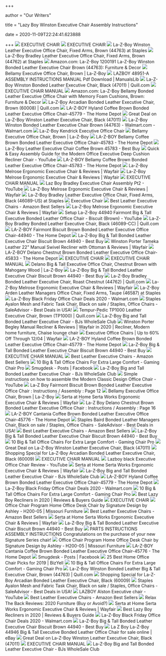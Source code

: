 +++
        
author = "Our Writers"
        
title = "Lazy Boy Winston Executive Chair Assembly Instructions"
        
date = 2020-11-09T22:24:41.623888
        
+++
[ ![](x-raw-image:///2144744251e5cc1100af55ae9204409467e0abac09fb5466f0ab0698eaed2b26)](x-raw-image:///2144744251e5cc1100af55ae9204409467e0abac09fb5466f0ab0698eaed2b26) EXECUTIVE CHAIR
[ ![](x-raw-image:///156864925d1fc0214ee30ab3e5ce049fa3286892957da8042c90bac68c1447bc)](x-raw-image:///156864925d1fc0214ee30ab3e5ce049fa3286892957da8042c90bac68c1447bc) EXECUTIVE CHAIR
[ ![](https://www.staples-3p.com/s7/is/image/Staples/sp42180806_sc7?wid=512&hei=512)](https://www.staples-3p.com/s7/is/image/Staples/sp42180806_sc7?wid=512&hei=512) La-Z-Boy Winston Leather Executive Office Chair, Fixed Arms, Brown (44763)  at Staples
[ ![](https://smedia.webcollage.net/rwvfp/wc/cp/1539719536740_1f52b0d3-e748-40f4-9a17-23d3a0af4754/module/truedesigns//_cp/products/1539718150309/tab-c7ae72ce-4fc3-489b-80c2-261b4a24376b/b6abfa23-6ce6-44c4-a9bd-297ddb420bc9.jpg.w480.jpg)](https://smedia.webcollage.net/rwvfp/wc/cp/1539719536740_1f52b0d3-e748-40f4-9a17-23d3a0af4754/module/truedesigns//_cp/products/1539718150309/tab-c7ae72ce-4fc3-489b-80c2-261b4a24376b/b6abfa23-6ce6-44c4-a9bd-297ddb420bc9.jpg.w480.jpg) La-Z-Boy Bradley Leather Executive Office Chair, Fixed Arms, Brown (44762)  at Staples
[ ![](https://m.media-amazon.com/images/I/61gPKXopgjL._AC_.jpg)](https://m.media-amazon.com/images/I/61gPKXopgjL._AC_.jpg) Amazon.com: La-Z-Boy 1200191 La-Z-Boy Winston Bonded Leather Executive Chair  Brown (44763): Furniture & Decor
[ ![](https://content.la-z-boy.com/Images/product/category/homeaccents/large/CHR20092_CDPprimary.jpg)](https://content.la-z-boy.com/Images/product/category/homeaccents/large/CHR20092_CDPprimary.jpg) Bellamy Executive Office Chair, Brown | La-Z-Boy
[ ![](https://data2.manualslib.com/product_thumbs/en/28/136/13568/1356795_48951a_product.jpg)](https://data2.manualslib.com/product_thumbs/en/28/136/13568/1356795_48951a_product.jpg) LAZBOY 48951-A ASSEMBLY INSTRUCTIONS MANUAL Pdf Download | ManualsLib
[ ![](https://www.quill.com/is/image/Quill/sp42180820_s7?$img400$)](https://www.quill.com/is/image/Quill/sp42180820_s7?$img400$) La-Z-Boy Winston Bonded Leather Executive Chair, Black (47011) | Quill.com
[ ![](https://www.fortytwo.sg/media/catalog/product/cache/1/image/600x/17f82f742ffe127f42dca9de82fb58b1/w/a/wayner-office-chair_5.jpg)](https://www.fortytwo.sg/media/catalog/product/cache/1/image/600x/17f82f742ffe127f42dca9de82fb58b1/w/a/wayner-office-chair_5.jpg) EXECUTIVE CHAIR MANUAL
[ ![](https://images-na.ssl-images-amazon.com/images/I/81KTdtl8dTL._AC_SL1500_.jpg)](https://images-na.ssl-images-amazon.com/images/I/81KTdtl8dTL._AC_SL1500_.jpg) Amazon.com: La-Z-Boy Bellamy Bonded Leather Executive Office Chair with  Memory Foam Cushions, Brown: Furniture & Decor
[ ![](https://www.quill.com/is/image/Quill/sp67647695_s7?iv=RLYpN3&wid=1080&hei=1080&fit=fit,1)](https://www.quill.com/is/image/Quill/sp67647695_s7?iv=RLYpN3&wid=1080&hei=1080&fit=fit,1) La-Z-Boy Arcadian Bonded Leather Executive Chair, Brown (60008) | Quill.com
[ ![](https://images.homedepot-static.com/productImages/32ae92c1-f9ec-4b1e-aaa5-651c0f85377e/svn/coffee-brown-walnut-la-z-boy-executive-chairs-45779-64_1000.jpg)](https://images.homedepot-static.com/productImages/32ae92c1-f9ec-4b1e-aaa5-651c0f85377e/svn/coffee-brown-walnut-la-z-boy-executive-chairs-45779-64_1000.jpg) LA-Z-BOY Hyland Coffee Brown Bonded Leather Executive Office Chair-45779 -  The Home Depot
[ ![](https://images.prod.meredith.com/product/d2723f64cac8ec5a6b4aa6547547f7b9/1557554206388/l/la-z-boy-winston-leather-executive-chair-black-47011)](https://images.prod.meredith.com/product/d2723f64cac8ec5a6b4aa6547547f7b9/1557554206388/l/la-z-boy-winston-leather-executive-chair-black-47011) Great Deal on La-Z-Boy Winston Leather Executive Chair, Black (47011)
[ ![](https://i5.walmartimages.com/asr/75121b3d-4339-49ff-b066-9770e02d5047_1.e83f09b244fb1a5eb41a0071a1b053d4.jpeg)](https://i5.walmartimages.com/asr/75121b3d-4339-49ff-b066-9770e02d5047_1.e83f09b244fb1a5eb41a0071a1b053d4.jpeg) La-Z-Boy Winston Bonded Leather Executive Chair Brown (44763) - Walmart.com  - Walmart.com
[ ![](https://images.costco-static.com/ImageDelivery/imageService?profileId=12026540&itemId=1026376-847&recipeName=680)](https://images.costco-static.com/ImageDelivery/imageService?profileId=12026540&itemId=1026376-847&recipeName=680) La-Z-Boy Kendrick Executive Office Chair
[ ![](https://content.la-z-boy.com/Images/product/categoryalt/CHR20092_CDPsecondary.jpg)](https://content.la-z-boy.com/Images/product/categoryalt/CHR20092_CDPsecondary.jpg) Bellamy Executive Office Chair, Brown | La-Z-Boy
[ ![](https://images.homedepot-static.com/productImages/18d67165-8fca-4d9e-9f64-804766dcf9f6/svn/coffee-brown-walnut-la-z-boy-executive-chairs-45783-76_600.jpg)](https://images.homedepot-static.com/productImages/18d67165-8fca-4d9e-9f64-804766dcf9f6/svn/coffee-brown-walnut-la-z-boy-executive-chairs-45783-76_600.jpg) LA-Z-BOY Bellamy Coffee Brown Bonded Leather Executive Office Chair-45783 -  The Home Depot
[ ![](https://pisces.bbystatic.com/image2/BestBuy_US/images/products/4346/4346703_sd.jpg)](https://pisces.bbystatic.com/image2/BestBuy_US/images/products/4346/4346703_sd.jpg) La-Z-Boy Leather Executive Chair Coffee Brown 45783 - Best Buy
[ ![](https://i.ytimg.com/vi/R2pP7jfav5I/hqdefault.jpg)](https://i.ytimg.com/vi/R2pP7jfav5I/hqdefault.jpg) Quick & Easy Assembly Guide for the Modern Office Executive Deep Cushion  Recliner Chair - YouTube
[ ![](https://images.homedepot-static.com/productImages/db5e37ab-ba82-4b21-b4e3-0dd49719f927/svn/coffee-brown-walnut-la-z-boy-executive-chairs-45783-64_600.jpg)](https://images.homedepot-static.com/productImages/db5e37ab-ba82-4b21-b4e3-0dd49719f927/svn/coffee-brown-walnut-la-z-boy-executive-chairs-45783-64_600.jpg) LA-Z-BOY Bellamy Coffee Brown Bonded Leather Executive Office Chair-45783 -  The Home Depot
[ ![](https://secure.img1-fg.wfcdn.com/im/30215832/resize-h800-w800%5Ecompr-r85/6812/68124877/Melrose+Ergonomic+Executive+Chair.jpg)](https://secure.img1-fg.wfcdn.com/im/30215832/resize-h800-w800%5Ecompr-r85/6812/68124877/Melrose+Ergonomic+Executive+Chair.jpg) La-Z-Boy Melrose Ergonomic Executive Chair & Reviews | Wayfair
[ ![](https://secure.img1-fg.wfcdn.com/im/45427350/resize-h800-w800%5Ecompr-r85/1171/117183002/Melrose+Ergonomic+Executive+Chair.jpg)](https://secure.img1-fg.wfcdn.com/im/45427350/resize-h800-w800%5Ecompr-r85/1171/117183002/Melrose+Ergonomic+Executive+Chair.jpg) La-Z-Boy Melrose Ergonomic Executive Chair & Reviews | Wayfair
[ ![](https://i.ytimg.com/vi/nDGYzyBikf4/hqdefault.jpg)](https://i.ytimg.com/vi/nDGYzyBikf4/hqdefault.jpg) EXECUTIVE CHAIR MANUAL
[ ![](https://i.ytimg.com/vi/F8Zw6NsoZ9w/maxresdefault.jpg)](https://i.ytimg.com/vi/F8Zw6NsoZ9w/maxresdefault.jpg) Laz Boy Bradley Executive Chair Assembly Pt2 - YouTube
[ ![](https://secure.img1-fg.wfcdn.com/im/72639145/resize-h800-w800%5Ecompr-r85/1134/113446058/Melrose+Ergonomic+Executive+Chair.jpg)](https://secure.img1-fg.wfcdn.com/im/72639145/resize-h800-w800%5Ecompr-r85/1134/113446058/Melrose+Ergonomic+Executive+Chair.jpg) La-Z-Boy Melrose Ergonomic Executive Chair & Reviews | Wayfair
[ ![](https://smedia.webcollage.net/rwvfp/wc/cp/1536009741951_b6c8e804-ffe1-46bc-ac36-5cbd16f9997e/module/truedesigns//_cp/products/1535027775850/tab-5263fa0b-8748-467e-93c0-63cfb276c224/fb7f634b-c75a-4b5b-af0d-208da91fb6c9.jpg.w480.jpg)](https://smedia.webcollage.net/rwvfp/wc/cp/1536009741951_b6c8e804-ffe1-46bc-ac36-5cbd16f9997e/module/truedesigns//_cp/products/1535027775850/tab-5263fa0b-8748-467e-93c0-63cfb276c224/fb7f634b-c75a-4b5b-af0d-208da91fb6c9.jpg.w480.jpg) La-Z-Boy Bradley Leather Executive Office Chair, Fixed Arms, Black  (46089-US) at Staples
[ ![](x-raw-image:///669172c50a1a756da75d1787e09e8f5060f7c96ec7262ed0e93d9cc4abe50e64)](x-raw-image:///669172c50a1a756da75d1787e09e8f5060f7c96ec7262ed0e93d9cc4abe50e64) Executive Chair
[ ![](https://m.media-amazon.com/images/I/31nOhqzwjUL.jpg)](https://m.media-amazon.com/images/I/31nOhqzwjUL.jpg) Best Leather Executive Chairs - Amazon Best Sellers
[ ![](https://secure.img1-fg.wfcdn.com/im/53244109/resize-h800-w800%5Ecompr-r85/6812/68124883/Melrose+Ergonomic+Executive+Chair.jpg)](https://secure.img1-fg.wfcdn.com/im/53244109/resize-h800-w800%5Ecompr-r85/6812/68124883/Melrose+Ergonomic+Executive+Chair.jpg) La-Z-Boy Melrose Ergonomic Executive Chair & Reviews | Wayfair
[ ![](https://i.ytimg.com/vi/W97McbtkAYQ/hqdefault.jpg)](https://i.ytimg.com/vi/W97McbtkAYQ/hqdefault.jpg) Setup La-Z-Boy 44940 Fairmont Big & Tall Executive Bonded Leather Office  Chair - Biscuit (Brown) - YouTube
[ ![](https://smedia.webcollage.net/rwvfp/wc/cp/1536009741951_b6c8e804-ffe1-46bc-ac36-5cbd16f9997e/module/truedesigns//_cp/products/1535027775850/tab-5263fa0b-8748-467e-93c0-63cfb276c224/392b956b-4cb7-4bdd-8938-6de4683301b0.jpg.w1920.jpg)](https://smedia.webcollage.net/rwvfp/wc/cp/1536009741951_b6c8e804-ffe1-46bc-ac36-5cbd16f9997e/module/truedesigns//_cp/products/1535027775850/tab-5263fa0b-8748-467e-93c0-63cfb276c224/392b956b-4cb7-4bdd-8938-6de4683301b0.jpg.w1920.jpg) La-Z-Boy Bradley Bonded Leather Executive Chair, Black (46089-CC) |  Quill.com
[ ![](https://images.homedepot-static.com/productImages/23400b7c-879d-4cb3-bc2b-b3b2ee747778/svn/biscuit-brown-walnut-la-z-boy-executive-chairs-44940-64_1000.jpg)](https://images.homedepot-static.com/productImages/23400b7c-879d-4cb3-bc2b-b3b2ee747778/svn/biscuit-brown-walnut-la-z-boy-executive-chairs-44940-64_1000.jpg) LA-Z-BOY Fairmont Biscuit Brown Bonded Leather Executive Office Chair-44940  - The Home Depot
[ ![](https://pisces.bbystatic.com/image2/BestBuy_US/images/products/4346/4346701cv13d.jpg)](https://pisces.bbystatic.com/image2/BestBuy_US/images/products/4346/4346701cv13d.jpg) La-Z-Boy Big & Tall Bonded Leather Executive Chair Biscuit Brown 44940 -  Best Buy
[ ![](https://secure.img1-fg.wfcdn.com/im/79084022/compr-r85/1018/101864318/tameka-leather-22-manual-swivel-recliner-with-ottoman.jpg)](https://secure.img1-fg.wfcdn.com/im/79084022/compr-r85/1018/101864318/tameka-leather-22-manual-swivel-recliner-with-ottoman.jpg) Winston Porter Tameka Leather 22" Manual Swivel Recliner with Ottoman &  Reviews | Wayfair
[ ![](https://images.homedepot-static.com/productImages/2a424c51-fa96-42ce-a39c-5af387297cde/svn/chestnut-brown-walnut-la-z-boy-executive-chairs-45833-64_600.jpg)](https://images.homedepot-static.com/productImages/2a424c51-fa96-42ce-a39c-5af387297cde/svn/chestnut-brown-walnut-la-z-boy-executive-chairs-45833-64_600.jpg) LA-Z-BOY Delano Chestnut Brown Bonded Leather Executive Office Chair-45833  - The Home Depot
[ ![](x-raw-image:///c221e69f3b61db6d89e3d3e616fa637c8f0e10935d24b242ed4c078869ab34da)](x-raw-image:///c221e69f3b61db6d89e3d3e616fa637c8f0e10935d24b242ed4c078869ab34da) EXECUTIVE CHAIR
[ ![](https://2.bp.blogspot.com/-PdBnTVnugYQ/U-ovVaKZOnI/AAAAAAAAK3I/kVdHAd73WSk/s1600/PDF-Preview-Alvin-Swivel-OfficeTask-Chair-Assembly-Instructions-for-Alvin-CH444-Mobility-Aid.png)](https://2.bp.blogspot.com/-PdBnTVnugYQ/U-ovVaKZOnI/AAAAAAAAK3I/kVdHAd73WSk/s1600/PDF-Preview-Alvin-Swivel-OfficeTask-Chair-Assembly-Instructions-for-Alvin-CH444-Mobility-Aid.png) EXECUTIVE CHAIR MANUAL
[ ![](https://content.la-z-boy.com/Images/product/categoryalt/CHR200093_sideview.jpg)](https://content.la-z-boy.com/Images/product/categoryalt/CHR200093_sideview.jpg) Delano Big & Tall Executive Office Chair, Chestnut Brown with Mahogany Wood  | La-Z-Boy
[ ![](https://pisces.bbystatic.com/image2/BestBuy_US/images/products/4346/4346701cv12d.jpg)](https://pisces.bbystatic.com/image2/BestBuy_US/images/products/4346/4346701cv12d.jpg) La-Z-Boy Big & Tall Bonded Leather Executive Chair Biscuit Brown 44940 -  Best Buy
[ ![](https://smedia.webcollage.net/rwvfp/wc/cp/1539719536740_1f52b0d3-e748-40f4-9a17-23d3a0af4754/module/truedesigns//_cp/products/1539718150309/tab-c7ae72ce-4fc3-489b-80c2-261b4a24376b/a2d45d85-4d9f-4750-94b6-ffba8bc39972.jpg.w1920.jpg)](https://smedia.webcollage.net/rwvfp/wc/cp/1539719536740_1f52b0d3-e748-40f4-9a17-23d3a0af4754/module/truedesigns//_cp/products/1539718150309/tab-c7ae72ce-4fc3-489b-80c2-261b4a24376b/a2d45d85-4d9f-4750-94b6-ffba8bc39972.jpg.w1920.jpg) La-Z-Boy Bradley Bonded Leather Executive Chair, Roast Chestnut (44762) |  Quill.com
[ ![](https://secure.img1-fg.wfcdn.com/im/26368724/resize-h800-w800%5Ecompr-r85/6812/68124895/Melrose+Ergonomic+Executive+Chair.jpg)](https://secure.img1-fg.wfcdn.com/im/26368724/resize-h800-w800%5Ecompr-r85/6812/68124895/Melrose+Ergonomic+Executive+Chair.jpg) La-Z-Boy Melrose Ergonomic Executive Chair & Reviews | Wayfair
[ ![](https://www.staples-3p.com/s7/is/image/Staples/s0986359_sc7?wid=512&hei=512)](https://www.staples-3p.com/s7/is/image/Staples/s0986359_sc7?wid=512&hei=512) La-Z-Boy Arden Leather Managers Office Chair, Fixed Arms, Taupe (46587) at  Staples
[ ![](https://i5.walmartimages.com/asr/d263182e-7976-48ed-b701-0d601591dd0a.bfba76eb5b1f5381af9a2c198d902718.jpeg?odnHeight=200&odnWidth=200&odnBg=ffffff)](https://i5.walmartimages.com/asr/d263182e-7976-48ed-b701-0d601591dd0a.bfba76eb5b1f5381af9a2c198d902718.jpeg?odnHeight=200&odnWidth=200&odnBg=ffffff) La-Z-Boy Black Friday Office Chair Deals 2020 - Walmart.com
[ ![](https://i.saleadvisor.net/2018/03/01/staples-ayalon-mesh-and-fabric-task_5a982da879f78_org.jpg)](https://i.saleadvisor.net/2018/03/01/staples-ayalon-mesh-and-fabric-task_5a982da879f78_org.jpg) Staples Ayalon Mesh and Fabric Task Chair, Black on sale / Staples, Office  Chairs - SaleAdvisor - Best Deals in USA!
[ ![](https://www.quill.com/is/image/Quill/sp35440976_s7?$img400$)](https://www.quill.com/is/image/Quill/sp35440976_s7?$img400$) Tempur-Pedic TP1000 Leather Executive Chair, Brown (TP1000) | Quill.com
[ ![](https://res.cloudinary.com/powerreviews/image/upload/c_fill,d_portal-no-product-image_ttlfpi.svg,f_auto,g_auto,h_400,q_auto,w_auto,z_0.5/d_portal-no-product-image_ttlfpi.svg/prod/klg5erbg4tp2wpd94kzz)](https://res.cloudinary.com/powerreviews/image/upload/c_fill,d_portal-no-product-image_ttlfpi.svg,f_auto,g_auto,h_400,q_auto,w_auto,z_0.5/d_portal-no-product-image_ttlfpi.svg/prod/klg5erbg4tp2wpd94kzz) La-Z-Boy Big and Tall Bonded Leather Executive Chair - BJs WholeSale Club
[ ![](https://i.pinimg.com/originals/41/56/53/41565320b45f96585c5ca539e95d11c9.jpg)](https://i.pinimg.com/originals/41/56/53/41565320b45f96585c5ca539e95d11c9.jpg) Winston Porter Begley Manual Recliner & Reviews | Wayfair in 2020 |  Recliner, Modern home furniture, Chaise lounge chair
[ ![](https://secure.img1-fg.wfcdn.com/im/21450241/resize-h600-w600%5Ecompr-r85/1807/18076745/Executive+Office+Chairs.jpg)](https://secure.img1-fg.wfcdn.com/im/21450241/resize-h600-w600%5Ecompr-r85/1807/18076745/Executive+Office+Chairs.jpg) Executive Office Chairs | Up to 60% Off Through 12/04 | Wayfair
[ ![](https://images.homedepot-static.com/productImages/ba7ee074-5e3b-47be-80d3-c4ae76a3e79a/svn/coffee-brown-walnut-la-z-boy-executive-chairs-45779-4f_600.jpg)](https://images.homedepot-static.com/productImages/ba7ee074-5e3b-47be-80d3-c4ae76a3e79a/svn/coffee-brown-walnut-la-z-boy-executive-chairs-45779-4f_600.jpg) LA-Z-BOY Hyland Coffee Brown Bonded Leather Executive Office Chair-45779 -  The Home Depot
[ ![](https://pisces.bbystatic.com/image2/BestBuy_US/images/products/4346/4346701cv16d.jpg)](https://pisces.bbystatic.com/image2/BestBuy_US/images/products/4346/4346701cv16d.jpg) La-Z-Boy Big & Tall Bonded Leather Executive Chair Biscuit Brown 44940 -  Best Buy
[ ![](https://i.ebayimg.com/images/i/131407132901-0-1/s-l1000.jpg)](https://i.ebayimg.com/images/i/131407132901-0-1/s-l1000.jpg) EXECUTIVE CHAIR MANUAL
[ ![](https://m.media-amazon.com/images/I/41JgcuDYplL.jpg)](https://m.media-amazon.com/images/I/41JgcuDYplL.jpg) Best Leather Executive Chairs - Amazon Best Sellers
[ ![](https://www.gamingchairpro.com/wp-content/uploads/2018/04/Flash-Furniture-chair21.jpg)](https://www.gamingchairpro.com/wp-content/uploads/2018/04/Flash-Furniture-chair21.jpg) 10 Big & Tall Office Chairs For Extra Large Comfort - Gaming Chair Pro
[ ![](https://lookaside.fbsbx.com/lookaside/crawler/media/?media_id=2748425778808193)](https://lookaside.fbsbx.com/lookaside/crawler/media/?media_id=2748425778808193) Smugdesk - Posts | Facebook
[ ![](https://res.cloudinary.com/powerreviews/image/upload/c_fill,d_portal-no-product-image_ttlfpi.svg,f_auto,g_auto,h_400,q_auto,w_auto,z_0.5/d_portal-no-product-image_ttlfpi.svg/prod/amhrue1aspu0859ix5ip)](https://res.cloudinary.com/powerreviews/image/upload/c_fill,d_portal-no-product-image_ttlfpi.svg,f_auto,g_auto,h_400,q_auto,w_auto,z_0.5/d_portal-no-product-image_ttlfpi.svg/prod/amhrue1aspu0859ix5ip) La-Z-Boy Big and Tall Bonded Leather Executive Chair - BJs WholeSale Club
[ ![](https://i.ytimg.com/vi/KgMn-9V3I8Q/hqdefault.jpg)](https://i.ytimg.com/vi/KgMn-9V3I8Q/hqdefault.jpg) Simple instructions on how to assemble the Modern Classic Design Office  Chair - YouTube
[ ![](x-raw-image:///0e9996580c69eefffda2a1d1a437b8e6b2649ebde6c28e97fce870bdb5020975)](x-raw-image:///0e9996580c69eefffda2a1d1a437b8e6b2649ebde6c28e97fce870bdb5020975) La-Z Boy Fairmont Biscuit Brown Bonded Leather Executive Office Chair :  Instructions / Assembly : Page 12
[ ![](https://content.la-z-boy.com/Images/product/dimensions/DeskChair_Dimension.jpg)](https://content.la-z-boy.com/Images/product/dimensions/DeskChair_Dimension.jpg) Bellamy Executive Office Chair, Brown | La-Z-Boy
[ ![](https://secure.img1-fg.wfcdn.com/im/81868442/resize-h800-w800%5Ecompr-r85/1254/125486281/Serta+Works+Ergonomic+Executive+Chair.jpg)](https://secure.img1-fg.wfcdn.com/im/81868442/resize-h800-w800%5Ecompr-r85/1254/125486281/Serta+Works+Ergonomic+Executive+Chair.jpg) Serta at Home Serta Works Ergonomic Executive Chair & Reviews | Wayfair
[ ![](x-raw-image:///5f5e96a98c5dbe76347c562d7774ef8d11f129ef99917a99af9fbfa9faa2e296)](x-raw-image:///5f5e96a98c5dbe76347c562d7774ef8d11f129ef99917a99af9fbfa9faa2e296) La-Z Boy Delano Chestnut Brown Bonded Leather Executive Office Chair :  Instructions / Assembly : Page 16
[ ![](https://images.homedepot-static.com/productImages/40929e99-2e80-47d4-b8f7-42268bae615b/svn/coffee-brown-moonshine-la-z-boy-executive-chairs-45776-64_1000.jpg)](https://images.homedepot-static.com/productImages/40929e99-2e80-47d4-b8f7-42268bae615b/svn/coffee-brown-moonshine-la-z-boy-executive-chairs-45776-64_1000.jpg) LA-Z-BOY Cantania Coffee Brown Bonded Leather Executive Office Chair-45776  - The Home Depot
[ ![](https://i.saleadvisor.net/2018/03/02/la-z-boy-winston-leather-executive-office-chair_5a996f5850d19.jpg)](https://i.saleadvisor.net/2018/03/02/la-z-boy-winston-leather-executive-office-chair_5a996f5850d19.jpg) Staples Baird Bonded Leather Managers Chair, Black on sale / Staples, Office  Chairs - SaleAdvisor - Best Deals in USA!
[ ![](https://m.media-amazon.com/images/I/51UcyOSHUXL.jpg)](https://m.media-amazon.com/images/I/51UcyOSHUXL.jpg) Best Leather Executive Chairs - Amazon Best Sellers
[ ![](https://pisces.bbystatic.com/image2/BestBuy_US/images/products/4346/4346701ld.jpg)](https://pisces.bbystatic.com/image2/BestBuy_US/images/products/4346/4346701ld.jpg) La-Z-Boy Big & Tall Bonded Leather Executive Chair Biscuit Brown 44940 -  Best Buy
[ ![](https://www.gamingchairpro.com/wp-content/uploads/2018/10/boss1-1.jpg)](https://www.gamingchairpro.com/wp-content/uploads/2018/10/boss1-1.jpg) 10 Big & Tall Office Chairs For Extra Large Comfort - Gaming Chair Pro
[ ![](https://images.prod.meredith.com/product/581d68941d0a3a4ae98c2134ae9df18b/1598436235970/m/la-z-boy-metal-accent-executive-chair)](https://images.prod.meredith.com/product/581d68941d0a3a4ae98c2134ae9df18b/1598436235970/m/la-z-boy-metal-accent-executive-chair) Great Deal on La-Z-Boy Winston Leather Executive Chair, Black (47011)
[ ![](https://images.prod.meredith.com/product/679bccb19b718ca4c83b3d38253ee1a6/1595294158656/m/cantania-executive-bonded-leather-office-chair-with-air-technology-black-la-z-boy)](https://images.prod.meredith.com/product/679bccb19b718ca4c83b3d38253ee1a6/1595294158656/m/cantania-executive-bonded-leather-office-chair-with-air-technology-black-la-z-boy) Shopping Special for La-Z-Boy Arcadian Bonded Leather Executive Chair,  Black (60009)
[ ![](https://business-seating.co.uk/products/refurbishment/refurbishment-chair-example.jpg)](https://business-seating.co.uk/products/refurbishment/refurbishment-chair-example.jpg) EXECUTIVE CHAIR MANUAL
[ ![](https://i.ytimg.com/vi/2DdJo-PkAe4/maxresdefault.jpg)](https://i.ytimg.com/vi/2DdJo-PkAe4/maxresdefault.jpg) Lazboy black Executive Office Chair Review - YouTube
[ ![](https://secure.img1-fg.wfcdn.com/im/50245418/resize-h800-w800%5Ecompr-r85/1200/120095329/Serta+Works+Ergonomic+Executive+Chair.jpg)](https://secure.img1-fg.wfcdn.com/im/50245418/resize-h800-w800%5Ecompr-r85/1200/120095329/Serta+Works+Ergonomic+Executive+Chair.jpg) Serta at Home Serta Works Ergonomic Executive Chair & Reviews | Wayfair
[ ![](https://res.cloudinary.com/powerreviews/image/upload/c_fill,d_portal-no-product-image_ttlfpi.svg,f_auto,g_auto,h_400,q_auto,w_auto,z_0.5/d_portal-no-product-image_ttlfpi.svg/prod/x1ni69xd5zq3xjbbhb6j)](https://res.cloudinary.com/powerreviews/image/upload/c_fill,d_portal-no-product-image_ttlfpi.svg,f_auto,g_auto,h_400,q_auto,w_auto,z_0.5/d_portal-no-product-image_ttlfpi.svg/prod/x1ni69xd5zq3xjbbhb6j) La-Z-Boy Big and Tall Bonded Leather Executive Chair - BJs WholeSale Club
[ ![](https://images.homedepot-static.com/productImages/6221d8e7-827a-46a9-a16c-8a8984e7a3a5/svn/coffee-brown-walnut-la-z-boy-executive-chairs-45779-c3_600.jpg)](https://images.homedepot-static.com/productImages/6221d8e7-827a-46a9-a16c-8a8984e7a3a5/svn/coffee-brown-walnut-la-z-boy-executive-chairs-45779-c3_600.jpg) LA-Z-BOY Hyland Coffee Brown Bonded Leather Executive Office Chair-45779 -  The Home Depot
[ ![](https://i5.walmartimages.com/asr/c3e1f6fa-82c7-44f2-840c-74c66fc19ea8_1.16bbcc717089487f55277fd00abe14af.jpeg?odnHeight=200&odnWidth=200&odnBg=ffffff)](https://i5.walmartimages.com/asr/c3e1f6fa-82c7-44f2-840c-74c66fc19ea8_1.16bbcc717089487f55277fd00abe14af.jpeg?odnHeight=200&odnWidth=200&odnBg=ffffff) La-Z-Boy Black Friday Office Chair Deals 2020 - Walmart.com
[ ![](https://www.gamingchairpro.com/wp-content/uploads/2018/01/bigntallpic-1-compressor-1.jpg)](https://www.gamingchairpro.com/wp-content/uploads/2018/01/bigntallpic-1-compressor-1.jpg) 10 Big & Tall Office Chairs For Extra Large Comfort - Gaming Chair Pro
[ ![](https://thebestreclinersreviews.com/wp-content/uploads/2019/06/Edit-Post-%E2%80%B9-TheBestReclinersReviews.com-%E2%80%94-WordPress-2019-06-12-16-12-18.png)](https://thebestreclinersreviews.com/wp-content/uploads/2019/06/Edit-Post-%E2%80%B9-TheBestReclinersReviews.com-%E2%80%94-WordPress-2019-06-12-16-12-18.png) Best Lazy Boy Recliners in 2020 | Reviews & Buyers Guide
[ ![](x-raw-image:///284cdacfcb1c6642b0d49921611d7c60f3c03eaa42f3de45a23f4525789ba318)](x-raw-image:///284cdacfcb1c6642b0d49921611d7c60f3c03eaa42f3de45a23f4525789ba318) EXECUTIVE CHAIR
[ ![](https://cdn.knorrweb.com/signature-design-by-ashley-new/h200-05-office-chair-program-dim.jpg)](https://cdn.knorrweb.com/signature-design-by-ashley-new/h200-05-office-chair-program-dim.jpg) Office Chair Program Home Office Desk Chair by Signature Design by Ashley -  H200-05 | Missouri Furniture
[ ![](https://m.media-amazon.com/images/I/51urq0BD1pL.jpg)](https://m.media-amazon.com/images/I/51urq0BD1pL.jpg) Best Leather Executive Chairs - Amazon Best Sellers
[ ![](https://secure.img1-fg.wfcdn.com/im/14347346/resize-h800-w800%5Ecompr-r85/1200/120095310/Serta+Works+Ergonomic+Executive+Chair.jpg)](https://secure.img1-fg.wfcdn.com/im/14347346/resize-h800-w800%5Ecompr-r85/1200/120095310/Serta+Works+Ergonomic+Executive+Chair.jpg) Serta at Home Serta Works Ergonomic Executive Chair & Reviews | Wayfair
[ ![](https://pisces.bbystatic.com/image2/BestBuy_US/images/products/4346/4346701cv25d.jpg)](https://pisces.bbystatic.com/image2/BestBuy_US/images/products/4346/4346701cv25d.jpg) La-Z-Boy Big & Tall Bonded Leather Executive Chair Biscuit Brown 44940 -  Best Buy
[ ![](x-raw-image:///ec62e9532ef70786780e5eb5ccfc7016473e8a4627a8ccf68341be11db8f81ba)](x-raw-image:///ec62e9532ef70786780e5eb5ccfc7016473e8a4627a8ccf68341be11db8f81ba) PARTS INSTRUCTIONS ASSEMBLY INSTRUCTIONS Congratulations on the purchase of  your new Signature Series chair!
[ ![](https://cdn.knorrweb.com/signature-design-by-ashley-new/h200-05-head-on-sw-p1-ko.jpg)](https://cdn.knorrweb.com/signature-design-by-ashley-new/h200-05-head-on-sw-p1-ko.jpg) Office Chair Program Home Office Desk Chair by Signature Design by Ashley -  H200-05 | Missouri Furniture
[ ![](https://images.homedepot-static.com/productImages/3b1bc4bc-5dd8-44cd-a350-efbb6fd92433/svn/coffee-brown-moonshine-la-z-boy-executive-chairs-45776-76_600.jpg)](https://images.homedepot-static.com/productImages/3b1bc4bc-5dd8-44cd-a350-efbb6fd92433/svn/coffee-brown-moonshine-la-z-boy-executive-chairs-45776-76_600.jpg) LA-Z-BOY Cantania Coffee Brown Bonded Leather Executive Office Chair-45776  - The Home Depot
[ ![](https://lookaside.fbsbx.com/lookaside/crawler/media/?media_id=2749348802049224)](https://lookaside.fbsbx.com/lookaside/crawler/media/?media_id=2749348802049224) Smugdesk - Posts | Facebook
[ ![](https://bizyell.com/wp-content/uploads/2018/03/61jbisBUFyL._SL1500_.jpg)](https://bizyell.com/wp-content/uploads/2018/03/61jbisBUFyL._SL1500_.jpg) 25 Best Home Office Chair Picks for 2019 | BizYell
[ ![](https://www.gamingchairpro.com/wp-content/uploads/2018/10/TOPSKY1.jpg)](https://www.gamingchairpro.com/wp-content/uploads/2018/10/TOPSKY1.jpg) 10 Big & Tall Office Chairs For Extra Large Comfort - Gaming Chair Pro
[ ![](https://www.quill.com/is/image/Quill/sp83725336_s7?$156$)](https://www.quill.com/is/image/Quill/sp83725336_s7?$156$) La-Z-Boy Winston Bonded Leather Big & Tall Executive Chair, Brown (44763) |  Quill.com
[ ![](https://images.prod.meredith.com/product/957326d53ec4403fefcc2c2964048a45/1595416750400/m/la-z-boy-landon-premium-bonded-leather-executive-chair-gray-60028)](https://images.prod.meredith.com/product/957326d53ec4403fefcc2c2964048a45/1595416750400/m/la-z-boy-landon-premium-bonded-leather-executive-chair-gray-60028) Shopping Special for La-Z-Boy Arcadian Bonded Leather Executive Chair,  Black (60009)
[ ![](https://i.saleadvisor.net/2020/05/29/office-chair-at-a-discount-in-5260_5ed0e0b2343f6.png)](https://i.saleadvisor.net/2020/05/29/office-chair-at-a-discount-in-5260_5ed0e0b2343f6.png) Staples Ayalon Mesh and Fabric Task Chair, Black on sale / Staples, Office  Chairs - SaleAdvisor - Best Deals in USA!
[ ![](https://i.ytimg.com/vi/Gjo8GDsvSfM/maxresdefault.jpg)](https://i.ytimg.com/vi/Gjo8GDsvSfM/maxresdefault.jpg) LAZBOY Alston Executive chair - YouTube
[ ![](https://productschecker.com/wp-content/uploads/best-leather-executive-chairs.jpg)](https://productschecker.com/wp-content/uploads/best-leather-executive-chairs.jpg) Best Leather Executive Chairs - Amazon Best Sellers
[ ![](https://www.slumbersearch.com/img/relaxtheback-officechairs.jpg)](https://www.slumbersearch.com/img/relaxtheback-officechairs.jpg) Relax The Back Reviews: 2020 Furniture (Buy or Avoid?)
[ ![](https://secure.img1-fg.wfcdn.com/im/49263469/resize-h800-w800%5Ecompr-r85/1241/124188794/Serta+Works+Ergonomic+Executive+Chair.jpg)](https://secure.img1-fg.wfcdn.com/im/49263469/resize-h800-w800%5Ecompr-r85/1241/124188794/Serta+Works+Ergonomic+Executive+Chair.jpg) Serta at Home Serta Works Ergonomic Executive Chair & Reviews | Wayfair
[ ![](https://s3.amazonaws.com/vc-spins/production/000025/010366%7CD107552/low_resolution_spin_9.jpeg)](https://s3.amazonaws.com/vc-spins/production/000025/010366%7CD107552/low_resolution_spin_9.jpeg) Best Lazy Boy Recliners in 2020 | Reviews & Buyers Guide
[ ![](https://i5.walmartimages.com/asr/7d5ba463-dfee-4706-ab8e-8e5341ea4849.594eeb842f01767e54265a8587fcac8d.jpeg?odnHeight=200&odnWidth=200&odnBg=ffffff)](https://i5.walmartimages.com/asr/7d5ba463-dfee-4706-ab8e-8e5341ea4849.594eeb842f01767e54265a8587fcac8d.jpeg?odnHeight=200&odnWidth=200&odnBg=ffffff) La-Z-Boy Black Friday Office Chair Deals 2020 - Walmart.com
[ ![](https://pisces.bbystatic.com/image2/BestBuy_US/images/products/4346/4346701cv15d.jpg)](https://pisces.bbystatic.com/image2/BestBuy_US/images/products/4346/4346701cv15d.jpg) La-Z-Boy Big & Tall Bonded Leather Executive Chair Biscuit Brown 44940 -  Best Buy
[ ![](https://i.ebayimg.com/images/g/OHgAAOSw0ule86fv/s-l225.jpg)](https://i.ebayimg.com/images/g/OHgAAOSw0ule86fv/s-l225.jpg) La Z Boy La-Z-Boy 44946 Big & Tall Executive Bonded Leather Office Chair  for sale online | eBay
[ ![](https://images.prod.meredith.com/product/58d19d02dd2d3e3cc4f5323f4d0b8b65/1595292685421/m/office-chair-high-back-leather-executive-computer-desk-chair-lumbar-support-executive-chairs-leather-assembly-required-black-modern-and)](https://images.prod.meredith.com/product/58d19d02dd2d3e3cc4f5323f4d0b8b65/1595292685421/m/office-chair-high-back-leather-executive-computer-desk-chair-lumbar-support-executive-chairs-leather-assembly-required-black-modern-and) Great Deal on La-Z-Boy Winston Leather Executive Chair, Black (47011)
[ ![](https://i.ebayimg.com/images/i/380512405952-0-1/s-l1000.jpg)](https://i.ebayimg.com/images/i/380512405952-0-1/s-l1000.jpg) EXECUTIVE CHAIR MANUAL
[ ![](https://s7d6.scene7.com/is/image/bjs/254345?$bjs-180$)](https://s7d6.scene7.com/is/image/bjs/254345?$bjs-180$) La-Z-Boy Big and Tall Bonded Leather Executive Chair - BJs WholeSale Club

